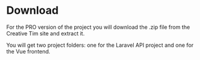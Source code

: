 # Download

For the PRO version of the project you will download the .zip file from the Creative Tim site and extract it.

You will get two project folders: one for the Laravel API project and one for the Vue frontend.